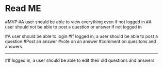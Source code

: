 # Read ME
#MVP
#A user should be able to view everything even if not logged in
#A user should not be able to post a question or answer if not logged in

#A user should be able to login
#If logged in, a user should be able to post a question
#Post an answer
#vote on an answer
#comment on quesitons and answers


***********************
#If logged in, a user should be able to edit their old questions and answers

